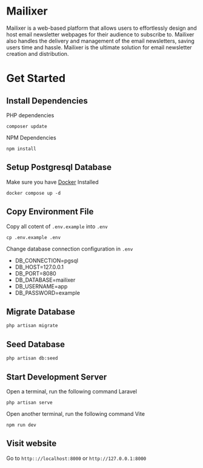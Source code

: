 # Mailixer

Mailixer is a web-based platform that allows users to effortlessly design and host email newsletter webpages for their audience to subscribe to. Mailixer also handles the delivery and management of the email newsletters, saving users time and hassle. Mailixer is the ultimate solution for email newsletter creation and distribution.

# Get Started

## Install Dependencies

PHP dependencies

```shell
composer update
```

NPM Dependencies

```shell
npm install
```

## Setup Postgresql Database

Make sure you have [Docker](https://docs.docker.com/desktop/) Installed

```
docker compose up -d
```

## Copy Environment File

Copy all cotent of `.env.example` into `.env`

```shell
cp .env.example .env
```

Change database connection configuration in `.env`

-   DB_CONNECTION=pgsql
-   DB_HOST=127.0.0.1
-   DB_PORT=8080
-   DB_DATABASE=mailixer
-   DB_USERNAME=app
-   DB_PASSWORD=example

## Migrate Database

```shell
php artisan migrate
```

## Seed Database

```shell
php artisan db:seed
```

## Start Development Server

Open a terminal, run the following command
Laravel

```shell
php artisan serve
```

Open another terminal, run the following command
Vite

```shell
npm run dev
```

## Visit website

Go to `http:://localhost:8000` or `http://127.0.0.1:8000`
